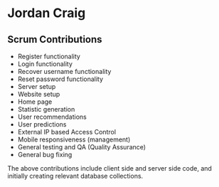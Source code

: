 # Jordan Craig
## Scrum Contributions

+ Register functionality
+ Login functionality
+ Recover username functionality
+ Reset password functionality
+ Server setup
+ Website setup
+ Home page
+ Statistic generation
+ User recommendations
+ User predictions
+ External IP based Access Control
+ Mobile responsiveness (management)
+ General testing and QA (Quality Assurance)
+ General bug fixing

The above contributions include client side and server side code, and initially creating relevant database collections.
